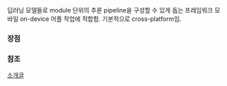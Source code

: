 딥러닝 모델들로 module 단위의 추론 pipeline을 구성할 수 있게 돕는 프레임워크
모바일 on-device 어플 작업에 적합함.
기본적으로 cross-platform임.
### 장점

### 참조
[소개글](https://da2so.tistory.com/8)
